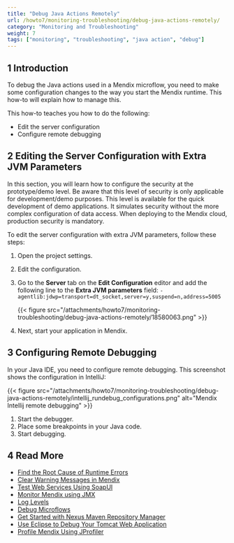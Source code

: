```yaml
---
title: "Debug Java Actions Remotely"
url: /howto7/monitoring-troubleshooting/debug-java-actions-remotely/
category: "Monitoring and Troubleshooting"
weight: 7
tags: ["monitoring", "troubleshooting", "java action", "debug"]
---
```


## 1 Introduction

To debug the Java actions used in a Mendix microflow, you need to make some configuration changes to the way you start the Mendix runtime. This how-to will explain how to manage this.

This how-to teaches you how to do the following:

* Edit the server configuration
* Configure remote debugging

## 2 Editing the Server Configuration with Extra JVM Parameters

In this section, you will learn how to configure the security at the prototype/demo level. Be aware that this level of security is only applicable for development/demo purposes. This level is available for the quick development of demo applications. It simulates security without the more complex configuration of data access. When deploying to the Mendix cloud, production security is mandatory.

To edit the server configuration with extra JVM parameters, follow these steps:

1. Open the project settings.
2. Edit the configuration.
3. Go to the **Server** tab on the **Edit Configuration** editor and add the following line to the **Extra JVM parameters** field: `-agentlib:jdwp=transport=dt_socket,server=y,suspend=n,address=5005`

    {{< figure src="/attachments/howto7/monitoring-troubleshooting/debug-java-actions-remotely/18580063.png" >}}

4. Next, start your application in Mendix.

## 3 Configuring Remote Debugging

In your Java IDE, you need to configure remote debugging. This screenshot shows the configuration in IntelliJ:

{{< figure src="/attachments/howto7/monitoring-troubleshooting/debug-java-actions-remotely/intellij_rundebug_configurations.png" alt="Mendix Intellij remote debugging" >}}

1. Start the debugger.
2. Place some breakpoints in your Java code.
3. Start debugging.

## 4 Read More

* [Find the Root Cause of Runtime Errors](/howto7/monitoring-troubleshooting/finding-the-root-cause-of-runtime-errors/)
* [Clear Warning Messages in Mendix](/howto7/monitoring-troubleshooting/clear-warning-messages/)
* [Test Web Services Using SoapUI](/howto7/testing/testing-web-services-using-soapui/)
* [Monitor Mendix using JMX](/howto7/monitoring-troubleshooting/monitoring-mendix-using-jmx/)
* [Log Levels](/howto7/monitoring-troubleshooting/log-levels/)
* [Debug Microflows](/howto7/monitoring-troubleshooting/debug-microflows/)
* [Get Started with Nexus Maven Repository Manager](http://www.andrejkoelewijn.com/blog/2010/03/09/getting-started-with-nexus-maven-repository-manager/)
* [Use Eclipse to Debug Your Tomcat Web Application](http://www.andrejkoelewijn.com/blog/2003/10/23/using-eclipse-to-debug-your-tomcat-web-application/)
* [Profile Mendix Using JProfiler](http://www.andrejkoelewijn.com/blog/2014/01/15/profiling-mendix-using-jprofiler/)
